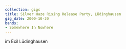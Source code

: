 ```yaml
---
collection: gigs
title: Silver Haze Rising Release Party, Lüdinghausen
gig_date: 2000-10-20
bands:
- Somewhere In Nowhere
---
```

im Exil Lüdinghausen	